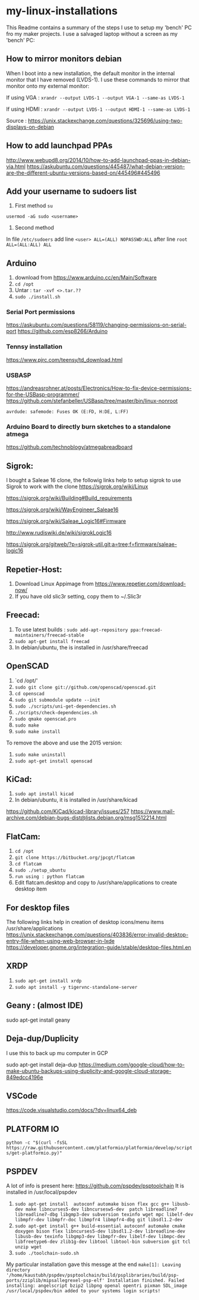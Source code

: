 # my-linux-installations

This Readme contains a summary of the steps I use to setup my 'bench' PC fro my maker projects. I use a salvaged laptop without a screen as my 'bench' PC:

## How to mirror monitors debian
  When I boot into a new installation, the default monitor in the internal monitor that I have removed (LVDS-1). I use these commands to mirror that monitor onto my external monitor:
  
  If using VGA :
  `xrandr --output LVDS-1 --output VGA-1 --same-as LVDS-1`
  
  If using HDMI :
  `xrandr --output LVDS-1 --output HDMI-1 --same-as LVDS-1`
  
  Source : https://unix.stackexchange.com/questions/325696/using-two-displays-on-debian

## How to add launchpad PPAs

http://www.webupd8.org/2014/10/how-to-add-launchpad-ppas-in-debian-via.html
https://askubuntu.com/questions/445487/what-debian-version-are-the-different-ubuntu-versions-based-on/445496#445496

## Add your username to sudoers list

1. First method
`su`

`usermod -aG sudo <username>`
1. Second method

In file `/etc/sudoers` 
add line
`<user>	ALL=(ALL) NOPASSWD:ALL`
after line
`root	ALL=(ALL:ALL) ALL`

## Arduino
1. download from https://www.arduino.cc/en/Main/Software
1. `cd /opt`
1. Untar : `tar -xvf <>.tar.??`
1. `sudo ./install.sh`
### Serial Port permissions
https://askubuntu.com/questions/58119/changing-permissions-on-serial-port
https://github.com/esp8266/Arduino
### Tennsy installation
https://www.pjrc.com/teensy/td_download.html
### USBASP
https://andreasrohner.at/posts/Electronics/How-to-fix-device-permissions-for-the-USBasp-programmer/
https://github.com/stefanbeller/USBasp/tree/master/bin/linux-nonroot

`avrdude: safemode: Fuses OK (E:FD, H:DE, L:FF)`
### Arduino Board to directly burn sketches to a standalone atmega
https://github.com/technoblogy/atmegabreadboard



## Sigrok:

I bought a Saleae 16 clone, the followig links help to setup sigrok to use Sigrok to work with the clone
https://sigrok.org/wiki/Linux

https://sigrok.org/wiki/Building#Build_requirements

https://sigrok.org/wiki/WayEngineer_Saleae16

https://sigrok.org/wiki/Saleae_Logic16#Firmware

http://www.rudiswiki.de/wiki/sigrokLogic16

https://sigrok.org/gitweb/?p=sigrok-util.git;a=tree;f=firmware/saleae-logic16

## Repetier-Host:
1. Download Linux Appimage from https://www.repetier.com/download-now/
1. If you have old slic3r setting, copy them to ~/.Slic3r

## Freecad:
1. To use latest builds : `sudo add-apt-repository ppa:freecad-maintainers/freecad-stable` 
1. `sudo apt-get install freecad`
1. In debian/ubuntu, the is installed in /usr/share/freecad

## OpenSCAD
1. `cd /opt/'
1. `sudo git clone git://github.com/openscad/openscad.git`
1. `cd openscad`
1. `sudo git submodule update --init`
1. `sudo ./scripts/uni-get-dependencies.sh`
1. `./scripts/check-dependencies.sh`
1. `sudo qmake openscad.pro`
1. `sudo make`
1. `sudo make install`

To remove the above and use the 2015 version:
1. `sudo make uninstall`
1. `sudo apt-get install openscad`

## KiCad:
1. `sudo apt install kicad`
1. In debian/ubuntu, it is installed in /usr/share/kicad

https://github.com/KiCad/kicad-library/issues/257
https://www.mail-archive.com/debian-bugs-dist@lists.debian.org/msg1512214.html

## FlatCam:
1. `cd /opt`
1. `git clone https://bitbucket.org/jpcgt/flatcam`
1. `cd flatcam`
1. `sudo ./setup_ubuntu`
1. `run using : python flatcam`
1. Edit flatcam.desktop and copy to /usr/share/applications to create desktop item


## For desktop files
The following links help in creation of desktop icons/menu items
/usr/share/applications
https://unix.stackexchange.com/questions/403836/error-invalid-desktop-entry-file-when-using-web-browser-in-lxde
https://developer.gnome.org/integration-guide/stable/desktop-files.html.en

## XRDP
1. `sudo apt-get install xrdp`
1. `sudo apt install -y tigervnc-standalone-server`

## Geany : (almost IDE)
sudo apt-get install geany

## Deja-dup/Duplicity
I use this to back up mu computer in GCP

sudo apt-get install deja-dup
https://medium.com/google-cloud/how-to-make-ubuntu-backups-using-duplicity-and-google-cloud-storage-849edcc4196e

## VSCode
https://code.visualstudio.com/docs/?dv=linux64_deb

## PLATFORM IO
`python -c "$(curl -fsSL https://raw.githubusercontent.com/platformio/platformio/develop/scripts/get-platformio.py)"`

## PSPDEV
A lot of info is present here: https://github.com/pspdev/psptoolchain
It is installed in /usr/local/pspdev

1. `sudo apt-get install  autoconf automake bison flex gcc g++ libusb-dev make libncurses5-dev libncursesw5-dev  patch libreadline7 libreadline7-dbg libgmp3-dev subversion texinfo wget mpc libelf-dev libmpfr-dev libmpfr-doc libmpfr4 libmpfr4-dbg git libsdl1.2-dev` 
1. `sudo apt-get install g++ build-essential autoconf automake cmake doxygen bison flex libncurses5-dev libsdl1.2-dev libreadline-dev libusb-dev texinfo libgmp3-dev libmpfr-dev libelf-dev libmpc-dev libfreetype6-dev zlib1g-dev libtool libtool-bin subversion git tcl unzip wget`
1. `sudo ./toolchain-sudo.sh`

My particular installation gave this messge at the end
`make[1]: Leaving directory '/home/kaustubh/pspdev/psptoolchain/build/psplibraries/build/psp-ports/zziplib/mipsallegrexel-psp-elf'
Installation finished.
Failed installing: angelscript bzip2 libpng openal opentri pixman SDL_image
/usr/local/pspdev/bin added to your systems login scripts!`
